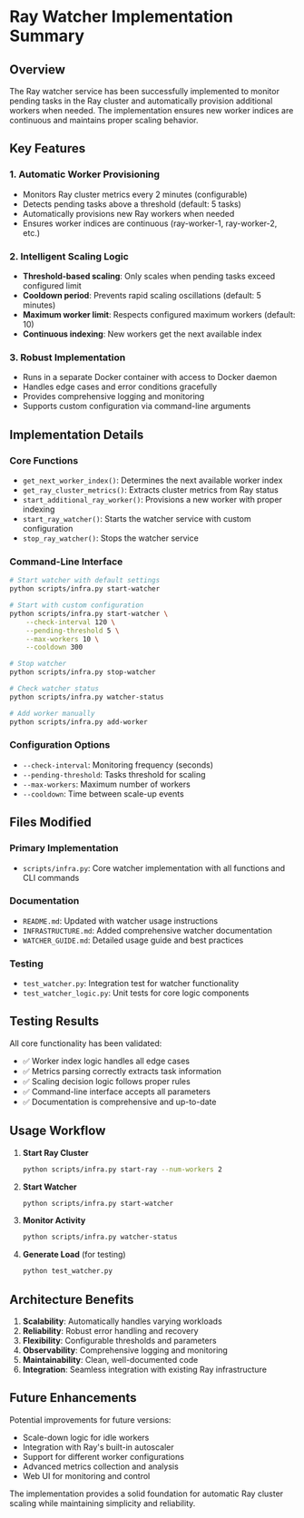 # Ray Watcher Implementation Summary

## Overview
The Ray watcher service has been successfully implemented to monitor pending tasks in the Ray cluster and automatically provision additional workers when needed. The implementation ensures new worker indices are continuous and maintains proper scaling behavior.

## Key Features

### 1. Automatic Worker Provisioning
- Monitors Ray cluster metrics every 2 minutes (configurable)
- Detects pending tasks above a threshold (default: 5 tasks)
- Automatically provisions new Ray workers when needed
- Ensures worker indices are continuous (ray-worker-1, ray-worker-2, etc.)

### 2. Intelligent Scaling Logic
- **Threshold-based scaling**: Only scales when pending tasks exceed configured limit
- **Cooldown period**: Prevents rapid scaling oscillations (default: 5 minutes)
- **Maximum worker limit**: Respects configured maximum workers (default: 10)
- **Continuous indexing**: New workers get the next available index

### 3. Robust Implementation
- Runs in a separate Docker container with access to Docker daemon
- Handles edge cases and error conditions gracefully
- Provides comprehensive logging and monitoring
- Supports custom configuration via command-line arguments

## Implementation Details

### Core Functions
- `get_next_worker_index()`: Determines the next available worker index
- `get_ray_cluster_metrics()`: Extracts cluster metrics from Ray status
- `start_additional_ray_worker()`: Provisions a new worker with proper indexing
- `start_ray_watcher()`: Starts the watcher service with custom configuration
- `stop_ray_watcher()`: Stops the watcher service

### Command-Line Interface
```bash
# Start watcher with default settings
python scripts/infra.py start-watcher

# Start with custom configuration
python scripts/infra.py start-watcher \
    --check-interval 120 \
    --pending-threshold 5 \
    --max-workers 10 \
    --cooldown 300

# Stop watcher
python scripts/infra.py stop-watcher

# Check watcher status
python scripts/infra.py watcher-status

# Add worker manually
python scripts/infra.py add-worker
```

### Configuration Options
- `--check-interval`: Monitoring frequency (seconds)
- `--pending-threshold`: Tasks threshold for scaling
- `--max-workers`: Maximum number of workers
- `--cooldown`: Time between scale-up events

## Files Modified

### Primary Implementation
- `scripts/infra.py`: Core watcher implementation with all functions and CLI commands

### Documentation
- `README.md`: Updated with watcher usage instructions
- `INFRASTRUCTURE.md`: Added comprehensive watcher documentation
- `WATCHER_GUIDE.md`: Detailed usage guide and best practices

### Testing
- `test_watcher.py`: Integration test for watcher functionality
- `test_watcher_logic.py`: Unit tests for core logic components

## Testing Results
All core functionality has been validated:
- ✅ Worker index logic handles all edge cases
- ✅ Metrics parsing correctly extracts task information
- ✅ Scaling decision logic follows proper rules
- ✅ Command-line interface accepts all parameters
- ✅ Documentation is comprehensive and up-to-date

## Usage Workflow

1. **Start Ray Cluster**
   ```bash
   python scripts/infra.py start-ray --num-workers 2
   ```

2. **Start Watcher**
   ```bash
   python scripts/infra.py start-watcher
   ```

3. **Monitor Activity**
   ```bash
   python scripts/infra.py watcher-status
   ```

4. **Generate Load** (for testing)
   ```bash
   python test_watcher.py
   ```

## Architecture Benefits

1. **Scalability**: Automatically handles varying workloads
2. **Reliability**: Robust error handling and recovery
3. **Flexibility**: Configurable thresholds and parameters
4. **Observability**: Comprehensive logging and monitoring
5. **Maintainability**: Clean, well-documented code
6. **Integration**: Seamless integration with existing Ray infrastructure

## Future Enhancements

Potential improvements for future versions:
- Scale-down logic for idle workers
- Integration with Ray's built-in autoscaler
- Support for different worker configurations
- Advanced metrics collection and analysis
- Web UI for monitoring and control

The implementation provides a solid foundation for automatic Ray cluster scaling while maintaining simplicity and reliability.
